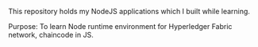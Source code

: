 This repository holds my NodeJS applications which I built while learning.

Purpose: To learn Node runtime environment for Hyperledger Fabric network, chaincode in JS.
